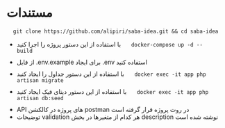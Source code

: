 <h1>مستندات</h1>

<div dir="ltr" style="margin-bottom:10px">
    <code style="padding:5px 15px;">git clone https://github.com/alipiri/saba-idea.git && cd saba-idea</code>
</div>
<ul>
    <li style="margin-bottom:10px">
    <span>با استفاده از این دستور پروژه را اجرا کنید</span>
        <code style="padding:5px 15px;margin: 0 5px">docker-compose up -d --build</code>
    </li>
    <li style="margin-bottom:10px">
        از فایل .env.example برای ایجاد .env  استفاده کنید
    </li>
    <li style="margin-bottom:10px">
    <span>با استفاده از این دستور جداول را ایجاد کنید</span>
        <code style="padding:5px 15px;margin: 0 5px">docker exec -it app php artisan migrate</code>
    </li>
    <li style="margin-bottom:10px">
    <span>با استفاده از این دستور دیتای فیک ایجاد کنید</span>
        <code style="padding:5px 15px;margin: 0 5px">docker exec -it app php artisan db:seed</code>
    </li>
    <li>API های پروژه در کالکشن postman در روت پروژه قرار گرفته است</li>
    <li>توضیحات validation هر کدام از متغیرها در بخش description نوشته شده است</li>
</ul>